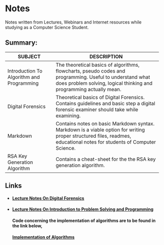 # Notes
Notes written from Lectures, Webinars and Internet resources while studying as a Computer Science Student.

## Summary:

| SUBJECT                                   | DESCRIPTION                                                  |
| ----------------------------------------- | ------------------------------------------------------------ |
| Introduction To Algorithm and Programming | The theoretical basics of algorithms, flowcharts, pseudo codes and programming. Useful to understand what does problem solving, logical thinking and programming actually mean. |
| Digital Forensics                         | Theoretical basics of Digital Forensics. Contains guidelines and basic step a digital forensic examiner should take while examining. |
| Markdown                                  | Contains notes on basic Markdown syntax. Markdown is a viable option for writing proper structured files, readmes, educational notes for students of Computer Science. |
| RSA Key Generation Algorithm              | Contains a cheat-sheet for the the RSA key generation algorithm. |

## Links

- #### **[Lecture Notes On Digital Forensics](https://github.com/datta-agni/Notes/blob/main/Lecture_Notes/Lecture_Notes_On_Digital_Forensics.tex)**

- #### **[Lecture Notes On Introduction to Problem Solving and Programming](https://github.com/datta-agni/Notes/blob/main/Lecture_Notes/Lecture_Notes_On_Algorithm_Programming_Basic.tex)** 

  #### 	**Code concerning the implementation of algorithms are to be found in the link below**,

  ####  **[Implementation of Algorithms](https://github.com/datta-agni/Java-Codes "Codes")**

#### 